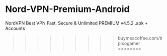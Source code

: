 # Nord-VPN-Premium-Android
NordVPN Best VPN Fast, Secure &amp; Unlimited PREMIUM v4.5.2 .apk + Accounts 
>>>>>>>>> buymeacoffee.com/tipicogamer <<<<<<<<
    
